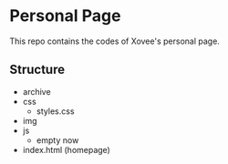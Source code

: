 # Personal Page
This repo contains the codes of Xovee's personal page. 

## Structure

- archive
- css
  - styles.css
- img
- js
  - empty now
- index.html (homepage)
